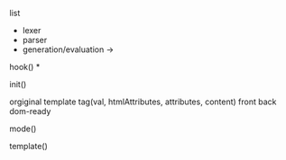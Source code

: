 list
* lexer
* parser
* generation/evaluation
  ->


hook()
  *

init()

orgiginal template
tag(val, htmlAttributes, attributes[](val), content)
  front
  back
  dom-ready



mode()

template()